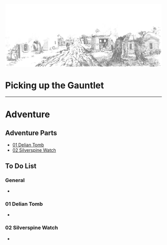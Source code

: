![](./assets/images/cover.png)

# Picking up the Gauntlet

<HR>

# Adventure

## Adventure Parts
- [01 Delian Tomb](parts/01_delian_tomb.md)
- [02 Silverspine Watch](parts/02_silverspine_watch.md)

## To Do List
### General
- 

### 01 Delian Tomb
- 

### 02 Silverspine Watch
- 
